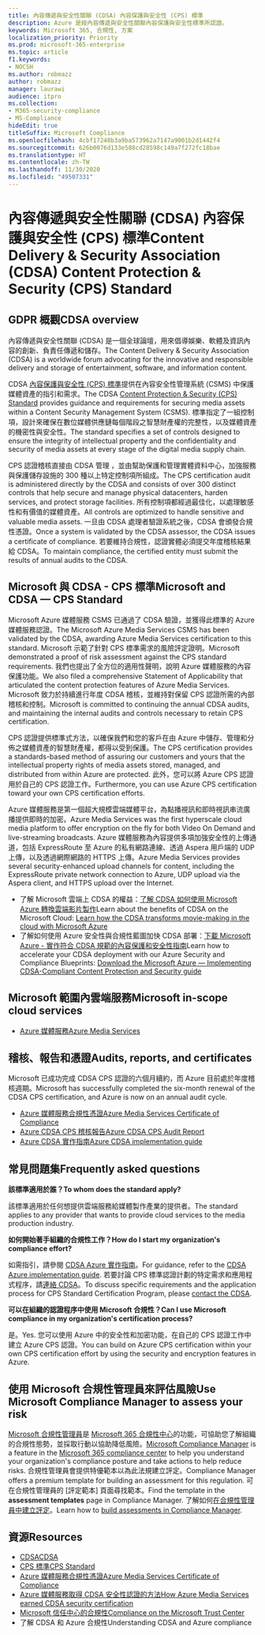 ```yaml
---
title: 內容傳遞與安全性關聯 (CDSA) 內容保護與安全性 (CPS) 標準
description: Azure 是經內容傳遞與安全性關聯內容保護與安全性標準所認證。
keywords: Microsoft 365, 合規性, 方案
localization_priority: Priority
ms.prod: microsoft-365-enterprise
ms.topic: article
f1.keywords:
- NOCSH
ms.author: robmazz
author: robmazz
manager: laurawi
audience: itpro
ms.collection:
- M365-security-compliance
- MS-Compliance
hideEdit: true
titleSuffix: Microsoft Compliance
ms.openlocfilehash: 4cbf17248b3a9ba573962a7147a9001b2d1442f4
ms.sourcegitcommit: 626b0076d133e588cd28598c149a7f272fc18bae
ms.translationtype: HT
ms.contentlocale: zh-TW
ms.lasthandoff: 11/30/2020
ms.locfileid: "49507331"
---
```

# <a name="content-delivery--security-association-cdsa-content-protection--security-cps-standard"></a><span data-ttu-id="6c96e-104">內容傳遞與安全性關聯 (CDSA) 內容保護與安全性 (CPS) 標準</span><span class="sxs-lookup"><span data-stu-id="6c96e-104">Content Delivery & Security Association (CDSA) Content Protection & Security (CPS) Standard</span></span>

## <a name="cdsa-overview"></a><span data-ttu-id="6c96e-105">GDPR 概觀</span><span class="sxs-lookup"><span data-stu-id="6c96e-105">CDSA overview</span></span>

<span data-ttu-id="6c96e-106">內容傳遞與安全性關聯 (CDSA) 是一個全球論壇，用來倡導娛樂、軟體及資訊內容的創新、負責任傳遞和儲存。</span><span class="sxs-lookup"><span data-stu-id="6c96e-106">The Content Delivery & Security Association (CDSA) is a worldwide forum advocating for the innovative and responsible delivery and storage of entertainment, software, and information content.</span></span>

<span data-ttu-id="6c96e-107">CDSA [內容保護與安全性 (CPS) 標準](https://aka.ms/cdsa-standard)提供在內容安全性管理系統 (CSMS) 中保護媒體資產的指引和需求。</span><span class="sxs-lookup"><span data-stu-id="6c96e-107">The CDSA [Content Protection & Security (CPS) Standard](https://aka.ms/cdsa-standard) provides guidance and requirements for securing media assets within a Content Security Management System (CSMS).</span></span> <span data-ttu-id="6c96e-108">標準指定了一組控制項，設計來確保在數位媒體供應鏈每個階段之智慧財產權的完整性，以及媒體資產的機密性與安全性。</span><span class="sxs-lookup"><span data-stu-id="6c96e-108">The standard specifies a set of controls designed to ensure the integrity of intellectual property and the confidentiality and security of media assets at every stage of the digital media supply chain.</span></span>

<span data-ttu-id="6c96e-109">CPS 認證稽核直接由 CDSA 管理 ，並由幫助保護和管理實體資料中心，加強服務與保護儲存設施的 300 種以上特定控制項所組成。</span><span class="sxs-lookup"><span data-stu-id="6c96e-109">The CPS certification audit is administered directly by the CDSA and consists of over 300 distinct controls that help secure and manage physical datacenters, harden services, and protect storage facilities.</span></span> <span data-ttu-id="6c96e-110">所有控制項都經過最佳化，以處理敏感性和有價值的媒體資產。</span><span class="sxs-lookup"><span data-stu-id="6c96e-110">All controls are optimized to handle sensitive and valuable media assets.</span></span> <span data-ttu-id="6c96e-111">一旦由 CDSA 處理者驗證系統之後，CDSA 會頒發合規性憑證。</span><span class="sxs-lookup"><span data-stu-id="6c96e-111">Once a system is validated by the CDSA assessor, the CDSA issues a certificate of compliance.</span></span> <span data-ttu-id="6c96e-112">若要維持合規性，認證實體必須提交年度稽核結果給 CDSA。</span><span class="sxs-lookup"><span data-stu-id="6c96e-112">To maintain compliance, the certified entity must submit the results of annual audits to the CDSA.</span></span>

## <a name="microsoft-and-cdsa--cps-standard"></a><span data-ttu-id="6c96e-113">Microsoft 與 CDSA - CPS 標準</span><span class="sxs-lookup"><span data-stu-id="6c96e-113">Microsoft and CDSA — CPS Standard</span></span>

<span data-ttu-id="6c96e-114">Microsoft Azure 媒體服務 CSMS 已通過了 CDSA 驗證，並獲得此標準的 Azure 媒體服務認證。</span><span class="sxs-lookup"><span data-stu-id="6c96e-114">The Microsoft Azure Media Services CSMS has been validated by the CDSA, awarding Azure Media Services certification to this standard.</span></span> <span data-ttu-id="6c96e-115">Microsoft 示範了針對 CPS 標準需求的風險評定證明。</span><span class="sxs-lookup"><span data-stu-id="6c96e-115">Microsoft demonstrated a proof of risk assessment against the CPS standard requirements.</span></span> <span data-ttu-id="6c96e-116">我們也提出了全方位的適用性聲明，說明 Azure 媒體服務的內容保護功能。</span><span class="sxs-lookup"><span data-stu-id="6c96e-116">We also filed a comprehensive Statement of Applicability that articulated the content protection features of Azure Media Services.</span></span> <span data-ttu-id="6c96e-117">Microsoft 致力於持續進行年度 CDSA 稽核，並維持對保留 CPS 認證所需的內部稽核和控制。</span><span class="sxs-lookup"><span data-stu-id="6c96e-117">Microsoft is committed to continuing the annual CDSA audits, and maintaining the internal audits and controls necessary to retain CPS certification.</span></span>

<span data-ttu-id="6c96e-118">CPS 認證提供標準式方法，以確保我們和您的客戶在由 Azure 中儲存、管理和分佈之媒體資產的智慧財產權，都得以受到保護。</span><span class="sxs-lookup"><span data-stu-id="6c96e-118">The CPS certification provides a standards-based method of assuring our customers and yours that the intellectual property rights of media assets stored, managed, and distributed from within Azure are protected.</span></span> <span data-ttu-id="6c96e-119">此外，您可以將 Azure CPS 認證用於自己的 CPS 認證工作。</span><span class="sxs-lookup"><span data-stu-id="6c96e-119">Furthermore, you can use Azure CPS certification toward your own CPS certification efforts.</span></span>

<span data-ttu-id="6c96e-120">Azure 媒體服務是第一個超大規模雲端媒體平台，為點播視訊和即時視訊串流廣播提供即時的加密。</span><span class="sxs-lookup"><span data-stu-id="6c96e-120">Azure Media Services was the first hyperscale cloud media platform to offer encryption on the fly for both Video On Demand and live-streaming broadcasts.</span></span> <span data-ttu-id="6c96e-121">Azure 媒體服務為內容提供多項加強安全性的上傳通道，包括 ExpressRoute 至 Azure 的私有網路連線、透過 Aspera 用戶端的 UDP 上傳，以及透過網際網路的 HTTPS 上傳。</span><span class="sxs-lookup"><span data-stu-id="6c96e-121">Azure Media Services provides several security-enhanced upload channels for content, including the ExpressRoute private network connection to Azure, UDP upload via the Aspera client, and HTTPS upload over the Internet.</span></span>

- <span data-ttu-id="6c96e-122">了解 Microsoft 雲端上 CDSA 的權益：[了解 CDSA 如何使用 Microsoft Azure 轉換雲端影片製作](https://customers.microsoft.com/story/cdsa-nonprofit-azure-sharepoint-office365-mobility-security-en)</span><span class="sxs-lookup"><span data-stu-id="6c96e-122">Learn about the benefits of CDSA on the Microsoft Cloud: [Learn how the CDSA transforms movie-making in the cloud with Microsoft Azure](https://customers.microsoft.com/story/cdsa-nonprofit-azure-sharepoint-office365-mobility-security-en)</span></span>
- <span data-ttu-id="6c96e-123">了解如何使用 Azure 安全性與合規性藍圖加快 CDSA 部署：[下載 Microsoft Azure - 實作符合 CDSA 規範的內容保護和安全性指南](https://gallery.technet.microsoft.com/Azure-Implementing-CDSA-8087c7a2)</span><span class="sxs-lookup"><span data-stu-id="6c96e-123">Learn how to accelerate your CDSA deployment with our Azure Security and Compliance Blueprints: [Download the Microsoft Azure — Implementing CDSA-Compliant Content Protection and Security guide](https://gallery.technet.microsoft.com/Azure-Implementing-CDSA-8087c7a2)</span></span>

## <a name="microsoft-in-scope-cloud-services"></a><span data-ttu-id="6c96e-124">Microsoft 範圍內雲端服務</span><span class="sxs-lookup"><span data-stu-id="6c96e-124">Microsoft in-scope cloud services</span></span>

- [<span data-ttu-id="6c96e-125">Azure 媒體服務</span><span class="sxs-lookup"><span data-stu-id="6c96e-125">Azure Media Services</span></span>](https://aka.ms/AzureCompliance)

## <a name="audits-reports-and-certificates"></a><span data-ttu-id="6c96e-126">稽核、報告和憑證</span><span class="sxs-lookup"><span data-stu-id="6c96e-126">Audits, reports, and certificates</span></span>

<span data-ttu-id="6c96e-127">Microsoft 已成功完成 CDSA CPS 認證的六個月續約，而 Azure 目前處於年度稽核週期。</span><span class="sxs-lookup"><span data-stu-id="6c96e-127">Microsoft has successfully completed the six-month renewal of the CDSA CPS certification, and Azure is now on an annual audit cycle.</span></span>

- [<span data-ttu-id="6c96e-128">Azure 媒體服務合規性憑證</span><span class="sxs-lookup"><span data-stu-id="6c96e-128">Azure Media Services Certificate of Compliance</span></span>](https://aka.ms/cdsa-cert)
- [<span data-ttu-id="6c96e-129">Azure CDSA CPS 稽核報告</span><span class="sxs-lookup"><span data-stu-id="6c96e-129">Azure CDSA CPS Audit Report</span></span>](https://aka.ms/AzureCDSACPSAuditReport)
- [<span data-ttu-id="6c96e-130">Azure CDSA 實作指南</span><span class="sxs-lookup"><span data-stu-id="6c96e-130">Azure CDSA implementation guide</span></span>](https://aka.ms/AzureCDSAImplementationGuide)

## <a name="frequently-asked-questions"></a><span data-ttu-id="6c96e-131">常見問題集</span><span class="sxs-lookup"><span data-stu-id="6c96e-131">Frequently asked questions</span></span>

<span data-ttu-id="6c96e-132">**該標準適用於誰？**</span><span class="sxs-lookup"><span data-stu-id="6c96e-132">**To whom does the standard apply?**</span></span>

<span data-ttu-id="6c96e-133">該標準適用於任何想提供雲端服務給媒體製作產業的提供者。</span><span class="sxs-lookup"><span data-stu-id="6c96e-133">The standard applies to any provider that wants to provide cloud services to the media production industry.</span></span>

<span data-ttu-id="6c96e-134">**如何開始著手組織的合規性工作？**</span><span class="sxs-lookup"><span data-stu-id="6c96e-134">**How do I start my organization's compliance effort?**</span></span>

<span data-ttu-id="6c96e-135">如需指引，請參閱 [CDSA Azure 實作指南](https://aka.ms/cdsaprotectsecure)。</span><span class="sxs-lookup"><span data-stu-id="6c96e-135">For guidance, refer to the [CDSA Azure implementation guide](https://aka.ms/cdsaprotectsecure).</span></span> <span data-ttu-id="6c96e-136">若要討論 CPS 標準認證計劃的特定需求和應用程式程序，請[連絡 CDSA](https://go.microsoft.com/fwlink/p/?linkid=2099484)。</span><span class="sxs-lookup"><span data-stu-id="6c96e-136">To discuss specific requirements and the application process for CPS Standard Certification Program, please [contact the CDSA](https://go.microsoft.com/fwlink/p/?linkid=2099484).</span></span>

<span data-ttu-id="6c96e-137">**可以在組織的認證程序中使用 Microsoft 合規性？**</span><span class="sxs-lookup"><span data-stu-id="6c96e-137">**Can I use Microsoft compliance in my organization's certification process?**</span></span>

<span data-ttu-id="6c96e-138">是。</span><span class="sxs-lookup"><span data-stu-id="6c96e-138">Yes.</span></span> <span data-ttu-id="6c96e-139">您可以使用 Azure 中的安全性和加密功能，在自己的 CPS 認證工作中建立 Azure CPS 認證。</span><span class="sxs-lookup"><span data-stu-id="6c96e-139">You can build on Azure CPS certification within your own CPS certification effort by using the security and encryption features in Azure.</span></span>

## <a name="use-microsoft-compliance-manager-to-assess-your-risk"></a><span data-ttu-id="6c96e-140">使用 Microsoft 合規性管理員來評估風險</span><span class="sxs-lookup"><span data-stu-id="6c96e-140">Use Microsoft Compliance Manager to assess your risk</span></span>

<span data-ttu-id="6c96e-141">[Microsoft 合規性管理員](https://docs.microsoft.com/microsoft-365/compliance/compliance-manager)是 [Microsoft 365 合規性中心](https://docs.microsoft.com/microsoft-365/compliance/microsoft-365-compliance-center)的功能，可協助您了解組織的合規性態勢，並採取行動以協助降低風險。</span><span class="sxs-lookup"><span data-stu-id="6c96e-141">[Microsoft Compliance Manager](https://docs.microsoft.com/microsoft-365/compliance/compliance-manager) is a feature in the [Microsoft 365 compliance center](https://docs.microsoft.com/microsoft-365/compliance/microsoft-365-compliance-center) to help you understand your organization's compliance posture and take actions to help reduce risks.</span></span> <span data-ttu-id="6c96e-142">合規性管理員會提供特優範本以為此法規建立評定。</span><span class="sxs-lookup"><span data-stu-id="6c96e-142">Compliance Manager offers a premium template for building an assessment for this regulation.</span></span> <span data-ttu-id="6c96e-143">可在合規性管理員的 [評定範本] 頁面尋找範本。</span><span class="sxs-lookup"><span data-stu-id="6c96e-143">Find the template in the **assessment templates** page in Compliance Manager.</span></span> <span data-ttu-id="6c96e-144">了解如何[在合規性管理員中建立評定](https://docs.microsoft.com/microsoft-365/compliance/compliance-manager-assessments)。</span><span class="sxs-lookup"><span data-stu-id="6c96e-144">Learn how to [build assessments in Compliance Manager](https://docs.microsoft.com/microsoft-365/compliance/compliance-manager-assessments).</span></span>

## <a name="resources"></a><span data-ttu-id="6c96e-145">資源</span><span class="sxs-lookup"><span data-stu-id="6c96e-145">Resources</span></span>

- [<span data-ttu-id="6c96e-146">CDSA</span><span class="sxs-lookup"><span data-stu-id="6c96e-146">CDSA</span></span>](https://www.cdsaonline.org/)
- [<span data-ttu-id="6c96e-147">CPS 標準</span><span class="sxs-lookup"><span data-stu-id="6c96e-147">CPS Standard</span></span>](https://aka.ms/cdsa-standard)
- [<span data-ttu-id="6c96e-148">Azure 媒體服務合規性憑證</span><span class="sxs-lookup"><span data-stu-id="6c96e-148">Azure Media Services Certificate of Compliance</span></span>](https://aka.ms/cdsa-cert)
- [<span data-ttu-id="6c96e-149">Azure 媒體服務取得 CDSA 安全性認證的方法</span><span class="sxs-lookup"><span data-stu-id="6c96e-149">How Azure Media Services earned CDSA security certification</span></span>](https://johndeutscher.com/2015/04/14/how-azure-media-services-earned-cdsa-security-certification/)
- [<span data-ttu-id="6c96e-150">Microsoft 信任中心的合規性</span><span class="sxs-lookup"><span data-stu-id="6c96e-150">Compliance on the Microsoft Trust Center</span></span>](https://www.microsoft.com/trust-center/compliance/compliance-overview)
- <span data-ttu-id="6c96e-151">了解 CDSA 和 Azure 合規性</span><span class="sxs-lookup"><span data-stu-id="6c96e-151">Understanding CDSA and Azure compliance</span></span>
